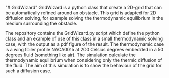 "# GridWizard" 
GridWizard is a python class that create a 2D-grid that can be automatically refined around an obstacle. This grid is adapted for 2D diffusion solving, for example solving the thermodynamic equilibrium in the medium surrounding the obstacle.

The repository contains the GridWizard.py script which define the python class and an example of use of this class in a small thermodynamic solving case, with the output as a pdf figure of the result. The thermodynamic case is a wing foiler profile NACA0015 at 200 Celsius degrees embedded in a 50 degrees fluid (something like air). The simulation calculate the thermodynamic equilibrium when considering only the thermic diffusion of the fluid. The aim of this simulation is to show the behaviour of the grid for such a diffusion case.
